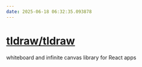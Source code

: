 ```yaml
---
date: 2025-06-18 06:32:35.093878
---
```


# [tldraw/tldraw](https://github.com/tldraw/tldraw)

whiteboard and infinite canvas library for React apps